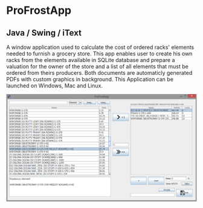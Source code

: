 # ProFrostApp 

Java / Swing / iText
-

A window application used to calculate the cost of ordered racks' elements needed to furnish a grocery store. This app enables user
to create his own racks from the elements available in SQLite database and prepare a valuation for the owner of the store and a list of all 
elements that must be ordered from theirs producers. Both documents are automaticly generated PDFs with custom graphics in background. This Application
can be launched on Windows, Mac and Linux.

![alt text](https://github.com/TheTerabit/ProFrostApp/blob/master/pfa1.png)


